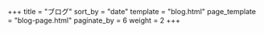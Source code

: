 +++
title = "ブログ"
sort_by = "date"
template = "blog.html"
page_template = "blog-page.html"
paginate_by = 6
weight = 2
+++